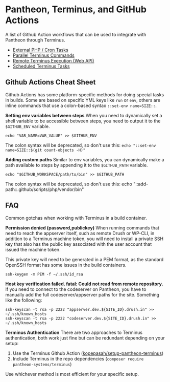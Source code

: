 # Pantheon, Terminus, and GitHub Actions

A list of Github Action workflows that can be used to integrate with Pantheon through Terminus.

- [External PHP / Cron Tasks](/external_php_cli)
- [Parallel Terminus Commands](/parallel_terminus_commands)
- [Remote Terminus Execution (Web API)](/remote_terminus_execution)
- [Scheduled Terminus Tasks](/scheduled_terminus_tasks)


## Github Actions Cheat Sheet

Github Actions has some platform-specific methods for doing special tasks in builds. Some are based on specific YML keys like `run` or `env`, others are inline commands that use a colon-based syntax `::set-env name=SIZE::`.

**Setting env variables between steps**
When you need to dynamically set a shell variable to be accessible between steps, you need to output it to the `$GITHUB_ENV` variable.
```
echo "VAR_NAME=VAR_VALUE" >> $GITHUB_ENV
```

The colon syntax will be deprecated, so don't use this:
```echo "::set-env name=SIZE::$(git count-objects -H)"```

**Adding custom paths**
Similar to env variables, you can dynamically make a path available to steps by appending it to the `$GITHUB_PATH` variable.

```
echo "$GITHUB_WORKSPACE/path/to/bin" >> $GITHUB_PATH
```

The colon syntax will be deprecated, so don't use this:
echo "::add-path::.github/scripts/php/vendor/bin"

## FAQ

Common gotchas when working with Terminus in a build container.

**Permission denied (password,publickey)**
When running commands that need to reach the appserver itself, such as remote Drush or WP-CLI, in addition to a Terminus machine token, you will need to install a private SSH key that also has the public key associated with the user account that issued the machine token.

This private key will need to be generated in a PEM format, as the standard OpenSSH format has some issues in the build containers.

```
ssh-keygen -m PEM -f ~/.ssh/id_rsa
```

**Host key verification failed. fatal: Could not read from remote repository.**
If you need to connect to the codeserver on Pantheon, you have to manually add the full codeserver/appserver paths for the site. Something like the following:

```
ssh-keyscan -t rsa -p 2222 "appserver.dev.${SITE_ID}.drush.in" >> ~/.ssh/known_hosts
ssh-keyscan -t rsa -p 2222 "codeserver.dev.${SITE_ID}.drush.in" >> ~/.ssh/known_hosts
```

**Terminus Authentication**
There are two approaches to Terminus authentication, both work just fine but can be redundant depending on your setup:

1. Use the Terminus Github Action ([kopepasah/setup-pantheon-terminus](https://github.com/marketplace/actions/setup-pantheon-terminus))
2. Include Terminus in the repo dependencies (`composer require pantheon-systems/terminus`)

Use whichever method is most efficient for your specific setup.